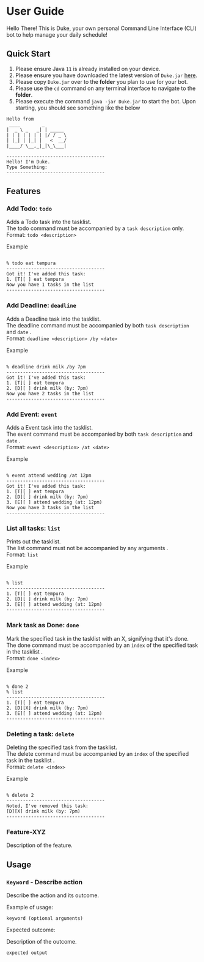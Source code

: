 # User Guide

Hello There! This is Duke, your own personal Command Line Interface (CLI) bot to help manage your daily schedule!

## Quick Start

1. Please ensure Java ```11``` is already installed on your device.
2. Please ensure you have downloaded the latest version of ```Duke.jar``` [here](https://github.com/KaiserHuang88/ip).
3. Please copy ```Duke.jar``` over to the **folder** you plan to use for your bot.
4. Please use the ```cd``` command on any terminal interface to navigate to the **folder**.
5. Please execute the command `java -jar Duke.jar` to start the bot. Upon starting, you should see something like the below

```  
Hello from  
 ____        _        
|  _ \ _   _| | _____ 
| | | | | | | |/ / _ \
| |_| | |_| |   <  __/
|____/ \__,_|_|\_\___|  

------------------------------------  
Hello! I'm Duke.  
Type Something:  
------------------------------------  
```

## Features


### Add Todo: ```todo```
Adds a Todo task into the tasklist.  
The todo command must be accompanied by a `task description` only.  
Format: `` todo <description> ``

Example
```

% todo eat tempura  
------------------------------------  
Got it! I've added this task:   
1. [T][ ] eat tempura  
Now you have 1 tasks in the list  
------------------------------------  

```

### Add Deadline: ```deadline```
Adds a Deadline task into the tasklist.  
The deadline command must be accompanied by both `task description` and `date` .  
Format: `` deadline <description> /by <date> ``

Example
```

% deadline drink milk /by 7pm
------------------------------------  
Got it! I've added this task:   
1. [T][ ] eat tempura  
2. [D][ ] drink milk (by: 7pm)
Now you have 2 tasks in the list  
------------------------------------  

```

### Add Event: ```event```
Adds a Event task into the tasklist.  
The event command must be accompanied by both `task description` and `date` .  
Format: `` event <description> /at <date> ``

Example
```

% event attend wedding /at 12pm
------------------------------------  
Got it! I've added this task:   
1. [T][ ] eat tempura  
2. [D][ ] drink milk (by: 7pm)
3. [E][ ] attend wedding (at: 12pm)
Now you have 3 tasks in the list  
------------------------------------  

```

### List all tasks: ```list```
Prints out the tasklist.  
The list command must not be accompanied by any arguments .  
Format: `` list ``

Example
```

% list
------------------------------------  
1. [T][ ] eat tempura  
2. [D][ ] drink milk (by: 7pm)
3. [E][ ] attend wedding (at: 12pm)
------------------------------------  

```

### Mark task as Done: ```done```
Mark the specified task in the tasklist with an X, signifying that it's done.   
The done command must be accompanied by an `index` of the specified task in the tasklist .  
Format: `` done <index> ``

Example
```

% done 2
% list
------------------------------------  
1. [T][ ] eat tempura  
2. [D][X] drink milk (by: 7pm)
3. [E][ ] attend wedding (at: 12pm)  
------------------------------------  

```

### Deleting a task: ```delete```
Deleting the specified task from the tasklist.   
The delete command must be accompanied by an `index` of the specified task in the tasklist .  
Format: `` delete <index> ``

Example
```

% delete 2
------------------------------------  
Noted, I've removed this task: 
[D][X] drink milk (by: 7pm)
------------------------------------  

```




### Feature-XYZ

Description of the feature.

## Usage

### `Keyword` - Describe action

Describe the action and its outcome.

Example of usage: 

`keyword (optional arguments)`

Expected outcome:

Description of the outcome.

```
expected output
```
